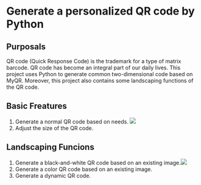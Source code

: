 Generate a personalized QR code by Python
====

Purposals
----
QR code (Quick Response Code) is the trademark for a type of matrix barcode. QR code has become an integral part of our daily lives. This project uses Python to generate common two-dimensional code based on MyQR. Moreover, this project also contains some landscaping functions of the QR code.

Basic Freatures
---
1. Generate a normal QR code based on needs. ![](https://upload.wikimedia.org/wikipedia/commons/d/d0/QR_code_for_mobile_English_Wikipedia.svg)<br>
2. Adjust the size of the QR code.<br>

Landscaping Funcions
---
1. Generate a black-and-white QR code based on an existing image.![](https://img-blog.csdn.net/2018080610245484?watermark/2/text/aHR0cHM6Ly9ibG9nLmNzZG4ubmV0L2ppYTY2NjY2Ng==/font/5a6L5L2T/fontsize/400/fill/I0JBQkFCMA==/dissolve/70)<br>
2. Generate a color QR code based on an existing image.<br>
3. Generate a dynamic QR code.<br>
